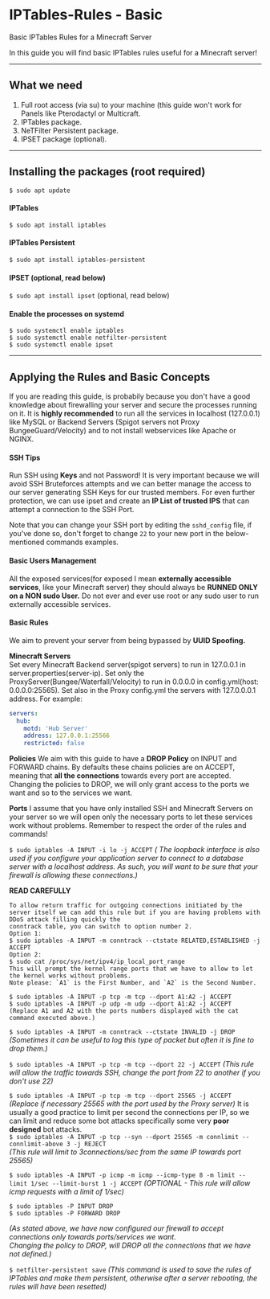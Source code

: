 # IPTables-Rules - Basic
Basic IPTables Rules for a Minecraft Server

In this guide you will find basic IPTables rules useful for a Minecraft server!

---

## What we need

1. Full root access (via su) to your machine (this guide won't work for Panels like Pterodactyl or Multicraft.
2. IPTables package.
3. NeTFilter Persistent package.
4. IPSET package (optional).

---

## Installing the packages (root required)  
`$ sudo apt update`
#### IPTables
`$ sudo apt install iptables`
#### IPTables Persistent  
`$ sudo apt install iptables-persistent`
#### IPSET (optional, read below)  
`$ sudo apt install ipset` (optional, read below)  
#### Enable the processes on systemd
```
$ sudo systemctl enable iptables  
$ sudo systemctl enable netfilter-persistent  
$ sudo systemctl enable ipset  
```

---

## Applying the Rules and Basic Concepts
If you are reading this guide, is probabily because you don't have a good knowledge about firewalling your server and secure the processes running on it.
It is **highly recommended** to run all the services in localhost (127.0.0.1) like MySQL or Backend Servers (Spigot servers not Proxy BungeeGuard/Velocity) and to not install webservices like Apache or NGINX.

#### SSH Tips
Run SSH using **Keys** and not Password! It is very important because we will avoid SSH Bruteforces attempts and we can better manage the access to our server generating SSH Keys for our trusted members.
For even further protection, we can use ipset and create an **IP List of trusted IPS** that can attempt a connection to the SSH Port.

Note that you can change your SSH port by editing the `sshd_config` file, if you've done so, don't forget to change `22` to your new port in the below-mentioned commands examples. 

#### Basic Users Management
All the exposed services(for exposed I mean **externally accessible services**, like your Minecraft server) they should always be **RUNNED ONLY on a NON sudo User.**
Do not ever and ever use root or any sudo user to run externally accessible services.

#### Basic Rules
We aim to prevent your server from being bypassed by **UUID Spoofing.**

**Minecraft Servers**  
Set every Minecraft Backend server(spigot servers) to run in 127.0.0.1 in server.properties(server-ip).
Set only the ProxyServer(Bungee/Waterfall/Velocity) to run in 0.0.0.0 in config.yml(host: 0.0.0.0:25565).
Set also in the Proxy config.yml the servers with 127.0.0.0.1 address.
For example:
```yaml
servers:  
  hub:  
    motd: 'Hub Server'  
    address: 127.0.0.1:25566  
    restricted: false  
```
**Policies**
We aim with this guide to have a **DROP Policy** on INPUT and FORWARD chains.
By defaults these chains policies are on ACCEPT, meaning that **all the connections** towards every port are accepted.
Changing the policies to DROP, we will only grant access to the ports we want and so to the services we want.

**Ports**
I assume that you have only installed SSH and Minecraft Servers on your server so we will open only the necessary ports to let these services work without problems.
Remember to respect the order of the rules and commands!

`$ sudo iptables -A INPUT -i lo -j ACCEPT`
*( The loopback interface is also used if you configure your application server to connect to a database server with a localhost address. As such, you will want to be sure that your firewall is allowing these connections.)*

**READ CAREFULLY** 
```
To allow return traffic for outgoing connections initiated by the server itself we can add this rule but if you are having problems with DDoS attack filling quickly the  
conntrack table, you can switch to option number 2.  
Option 1:    
$ sudo iptables -A INPUT -m conntrack --ctstate RELATED,ESTABLISHED -j ACCEPT    
Option 2:  
$ sudo cat /proc/sys/net/ipv4/ip_local_port_range
This will prompt the kernel range ports that we have to allow to let the kernel works without problems. 
Note please: `A1` is the First Number, and `A2` is the Second Number. 

$ sudo iptables -A INPUT -p tcp -m tcp --dport A1:A2 -j ACCEPT
$ sudo iptables -A INPUT -p udp -m udp --dport A1:A2 -j ACCEPT
(Replace A1 and A2 with the ports numbers displayed with the cat command executed above.)
```

`$ sudo iptables -A INPUT -m conntrack --ctstate INVALID -j DROP`
*(Sometimes it can be useful to log this type of packet but often it is fine to drop them.)*

`$ sudo iptables -A INPUT -p tcp -m tcp --dport 22 -j ACCEPT`
*(This rule will allow the traffic towards SSH, change the port from 22 to another if you don't use 22)*  

  

`$ sudo iptables -A INPUT -p tcp -m tcp --dport 25565 -j ACCEPT`
*(Replace if necessary 25565 with the port used by the Proxy server)*
It is usually a good practice to limit per second the connections per IP, so we can limit and reduce some bot attacks specifically some very **poor designed** bot attacks.  
`$ sudo iptables -A INPUT -p tcp --syn --dport 25565 -m connlimit --connlimit-above 3 -j REJECT`  
*(This rule will limit to 3connections/sec from the same IP towards port 25565)*

`$ sudo iptables -A INPUT -p icmp -m icmp --icmp-type 8 -m limit --limit 1/sec --limit-burst 1 -j ACCEPT`
*(OPTIONAL - This rule will allow icmp requests with a limit of 1/sec)*
```
$ sudo iptables -P INPUT DROP
$ sudo iptables -P FORWARD DROP
```
*(As stated above, we have now configured our firewall to accept connections only towards ports/services we want.  
Changing the policy to DROP, will DROP all the connections that we have not defined.)*

`$ netfilter-persistent save`
*(This command is used to save the rules of IPTables and make them persistent, otherwise after a server rebooting, the rules will have been resetted)*

